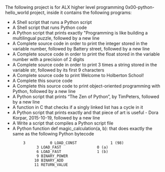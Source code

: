 The following project is for ALX higher level programming 0x00-python-hello_world project, inside it contains the following programs:

* A Shell script that runs a Python script
* A Shell script that runs Python code
* A Python script that prints exactly "Programming is like building a multilingual puzzle, followed by a new line
* A Complete source code in order to print the integer stored in the variable number, followed by Battery street, followed by a new line
* A Complete source code in order to print the float stored in the variable number with a precision of 2 digits
* A Complete source code in order to print 3 times a string stored in the variable str, followed by its first 9 characters
* A Complete source code to print Welcome to Holberton School!
* A Complete this source code
* A Complete this source code to print object-oriented programming with Python, followed by a new line
* A Python script that prints “The Zen of Python”, by TimPeters, followed by a new line
* A function in C that checks if a singly linked list has a cycle in it
* A Python script that prints exactly and that piece of art is useful - Dora Korpar, 2015-10-19, followed by a new line
* A Write a script that compiles a Python script file
* A Python function def magic_calculation(a, b): that does exactly the same as the following Python bytecode
```
        3           0 LOAD_CONST               1 (98)
              3 LOAD_FAST                0 (a)
              6 LOAD_FAST                1 (b)
              9 BINARY_POWER
             10 BINARY_ADD
             11 RETURN_VALUE
```
